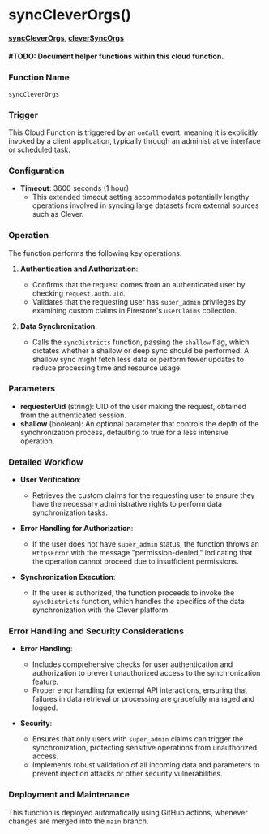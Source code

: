 # syncCleverOrgs()

#### [syncCleverOrgs](https://github.com/yeatmanlab/roar-firebase-functions/blob/e784650492722d24069aa9b0704d1873ea5dafee/gse-roar-admin/functions/src/index.ts#L76), [cleverSyncOrgs](https://github.com/yeatmanlab/roar-firebase-functions/blob/main/gse-roar-admin/functions/src/clever-sync-orgs.ts)

#### **#TODO: Document helper functions within this cloud function.**

### Function Name
`syncCleverOrgs`

### Trigger
This Cloud Function is triggered by an `onCall` event, meaning it is explicitly invoked by a client application, typically through an administrative interface or scheduled task.

### Configuration
- **Timeout**: 3600 seconds (1 hour)
  - This extended timeout setting accommodates potentially lengthy operations involved in syncing large datasets from external sources such as Clever.

### Operation
The function performs the following key operations:

1. **Authentication and Authorization**:
   - Confirms that the request comes from an authenticated user by checking `request.auth.uid`.
   - Validates that the requesting user has `super_admin` privileges by examining custom claims in Firestore's `userClaims` collection.

2. **Data Synchronization**:
   - Calls the `syncDistricts` function, passing the `shallow` flag, which dictates whether a shallow or deep sync should be performed. A shallow sync might fetch less data or perform fewer updates to reduce processing time and resource usage.

### Parameters
- **requesterUid** (string): UID of the user making the request, obtained from the authenticated session.
- **shallow** (boolean): An optional parameter that controls the depth of the synchronization process, defaulting to true for a less intensive operation.

### Detailed Workflow

- **User Verification**:
  - Retrieves the custom claims for the requesting user to ensure they have the necessary administrative rights to perform data synchronization tasks.

- **Error Handling for Authorization**:
  - If the user does not have `super_admin` status, the function throws an `HttpsError` with the message "permission-denied," indicating that the operation cannot proceed due to insufficient permissions.

- **Synchronization Execution**:
  - If the user is authorized, the function proceeds to invoke the `syncDistricts` function, which handles the specifics of the data synchronization with the Clever platform.

### Error Handling and Security Considerations

- **Error Handling**:
  - Includes comprehensive checks for user authentication and authorization to prevent unauthorized access to the synchronization feature.
  - Proper error handling for external API interactions, ensuring that failures in data retrieval or processing are gracefully managed and logged.

- **Security**:
  - Ensures that only users with `super_admin` claims can trigger the synchronization, protecting sensitive operations from unauthorized access.
  - Implements robust validation of all incoming data and parameters to prevent injection attacks or other security vulnerabilities.

### Deployment and Maintenance

This function is deployed automatically using GitHub actions, whenever changes are merged into the `main` branch.
